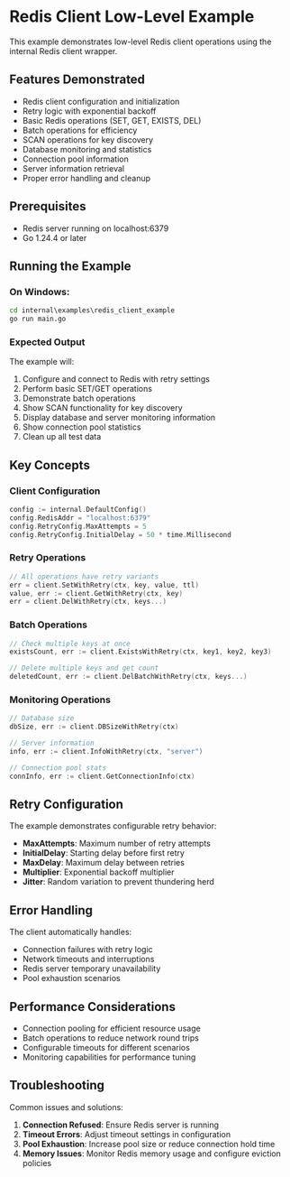 # Redis Client Low-Level Example

This example demonstrates low-level Redis client operations using the internal Redis client wrapper.

## Features Demonstrated

- Redis client configuration and initialization
- Retry logic with exponential backoff
- Basic Redis operations (SET, GET, EXISTS, DEL)
- Batch operations for efficiency
- SCAN operations for key discovery
- Database monitoring and statistics
- Connection pool information
- Server information retrieval
- Proper error handling and cleanup

## Prerequisites

- Redis server running on localhost:6379
- Go 1.24.4 or later

## Running the Example

### On Windows:

```cmd
cd internal\examples\redis_client_example
go run main.go
```

### Expected Output

The example will:
1. Configure and connect to Redis with retry settings
2. Perform basic SET/GET operations
3. Demonstrate batch operations
4. Show SCAN functionality for key discovery
5. Display database and server monitoring information
6. Show connection pool statistics
7. Clean up all test data

## Key Concepts

### Client Configuration
```go
config := internal.DefaultConfig()
config.RedisAddr = "localhost:6379"
config.RetryConfig.MaxAttempts = 5
config.RetryConfig.InitialDelay = 50 * time.Millisecond
```

### Retry Operations
```go
// All operations have retry variants
err = client.SetWithRetry(ctx, key, value, ttl)
value, err := client.GetWithRetry(ctx, key)
err = client.DelWithRetry(ctx, keys...)
```

### Batch Operations
```go
// Check multiple keys at once
existsCount, err := client.ExistsWithRetry(ctx, key1, key2, key3)

// Delete multiple keys and get count
deletedCount, err := client.DelBatchWithRetry(ctx, keys...)
```

### Monitoring Operations
```go
// Database size
dbSize, err := client.DBSizeWithRetry(ctx)

// Server information
info, err := client.InfoWithRetry(ctx, "server")

// Connection pool stats
connInfo, err := client.GetConnectionInfo(ctx)
```

## Retry Configuration

The example demonstrates configurable retry behavior:

- **MaxAttempts**: Maximum number of retry attempts
- **InitialDelay**: Starting delay before first retry
- **MaxDelay**: Maximum delay between retries
- **Multiplier**: Exponential backoff multiplier
- **Jitter**: Random variation to prevent thundering herd

## Error Handling

The client automatically handles:

- Connection failures with retry logic
- Network timeouts and interruptions
- Redis server temporary unavailability
- Pool exhaustion scenarios

## Performance Considerations

- Connection pooling for efficient resource usage
- Batch operations to reduce network round trips
- Configurable timeouts for different scenarios
- Monitoring capabilities for performance tuning

## Troubleshooting

Common issues and solutions:

1. **Connection Refused**: Ensure Redis server is running
2. **Timeout Errors**: Adjust timeout settings in configuration
3. **Pool Exhaustion**: Increase pool size or reduce connection hold time
4. **Memory Issues**: Monitor Redis memory usage and configure eviction policies